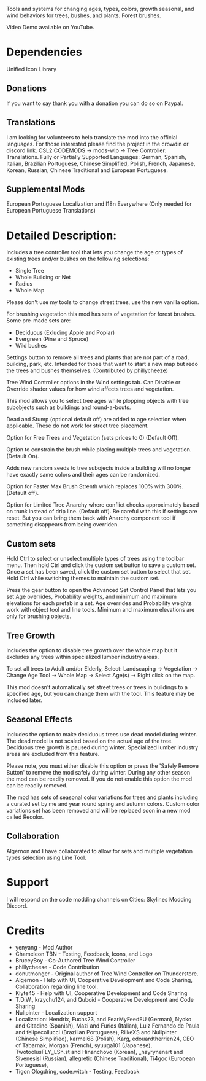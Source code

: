 ﻿Tools and systems for changing ages, types, colors, growth seasonal, and wind behaviors for trees, bushes, and plants. Forest brushes.

Video Demo available on YouTube.

# Dependencies
Unified Icon Library

## Donations
If you want to say thank you with a donation you can do so on Paypal.

## Translations
I am looking for volunteers to help translate the mod into the official languages. For those interested please find the project in the crowdin or discord link. CSL2:CODEMODS -> mods-wip -> Tree Controller: Translations.
Fully or Partially Supported Languages: German, Spanish, Italian, Brazilian Portuguese, Chinese Simplified, Polish, French, Japanese, Korean, Russian, Chinese Traditional and European Portuguese.

## Supplemental Mods
European Portuguese Localization and I18n Everywhere (Only needed for European Portuguese Translations)

# Detailed Description:
Includes a tree controller tool that lets you change the age or types of existing trees and/or bushes on the following selections:
* Single Tree
* Whole Building or Net
* Radius
* Whole Map

Please don't use my tools to change street trees, use the new vanilla option.

For brushing vegetation this mod has sets of vegetation for forest brushes. Some pre-made sets are:
* Deciduous (Exluding Apple and Poplar)
* Evergreen (Pine and Spruce)
* Wild bushes 

Settings button to remove all trees and plants that are not part of a road, building, park, etc. Intended for those that want to start a new map but redo the trees and bushes themselves. (Contributed by phillycheeze)

Tree Wind Controller options in the Wind settings tab. Can Disable or Override shader values for how wind affects trees and vegetation.

This mod allows you to select tree ages while plopping objects with tree subobjects such as buildings and round-a-bouts.

Dead and Stump (optional default off) are added to age selection when applicable. These do not work for street tree placement.

Option for Free Trees and Vegetation (sets prices to 0) (Default Off).

Option to constrain the brush while placing multiple trees and vegetation. (Default On).

Adds new random seeds to tree subojects inside a building will no longer have exactly same colors and their ages can be randomized.

Option for Faster Max Brush Strenth which replaces 100% with 300%. (Default off).

Option for Limited Tree Anarchy where conflict checks approximately based on trunk instead of drip line. (Default off). Be careful with this if settings are reset. But you can bring them back with Anarchy component tool if something disappears from being overriden.

## Custom sets
Hold Ctrl to select or unselect multiple types of trees using the toolbar menu. Then hold Ctrl and click the custom set button to save a custom set. Once a set has been saved, click the custom set button to select that set. Hold Ctrl while switching themes to maintain the custom set.

Press the gear button to open the Advanced Set Control Panel that lets you set Age overrides, Probability weights, and minimum and maximum elevations for each prefab in a set. Age overrides and Probability weights work with object tool and line tools. Minimum and maximum elevations are only for brushing objects. 

## Tree Growth
Includes the option to disable tree growth over the whole map but it excludes any trees within specialized lumber industry areas.

To set all trees to Adult and/or Elderly, Select: Landscaping -> Vegetation -> Change Age Tool -> Whole Map -> Select Age(s) -> Right click on the map. 

This mod doesn't automatically set street trees or trees in buildings to a specified age, but you can change them with the tool. This feature may be included later.

## Seasonal Effects
Includes the option to make deciduous trees use dead model during winter. The dead model is not scaled based on the actual age of the tree.
Deciduous tree growth is paused during winter. Specialized lumber industry areas are excluded from this feature.

Please note, you must either disable this option or press the 'Safely Remove Button' to remove the mod safely during winter.
During any other season the mod can be readily removed. If you do not enable this option the mod can be readily removed.

The mod has sets of seasonal color variations for trees and plants including a curated set by me and year round spring and autumn colors.
Custom color variations set has been removed and will be replaced soon in a new mod called Recolor.

## Collaboration
Algernon and I have collaborated to allow for sets and multiple vegetation types selection using Line Tool.

# Support
I will respond on the code modding channels on Cities: Skylines Modding Discord.

# Credits 
* yenyang - Mod Author
* Chameleon TBN - Testing, Feedback, Icons, and Logo
* BruceyBoy - Co-Authored Tree Wind Controller
* phillycheese - Code Contribution
* donutmonger - Original author of Tree Wind Controller on Thunderstore.
* Algernon - Help with UI, Cooperative Development and Code Sharing, Collaboration regarding line tool.
* Klyte45 - Help with UI, Cooperative Development and Code Sharing
* T.D.W., krzychu124, and Quboid - Cooperative Development and Code Sharing
* Nullpinter - Localization support
* Localization: Hendrix, Fuchs23, and FearMyFeedEU (German), Nyoko and Citadino (Spanish), Mazi and Furios (Italian), Luiz Fernando de Paula and felipecollucci (Brazilian Portuguese), RilkeXS and Nullpinter (Chinese Simplified), karmel68 (Polish), Karg, edouardtherrien24, CEO of Tabarnak, Morgan (French), syuuga101 (Japanese), TwotoolusFLY_LSh.st and Hinanchovo (Korean), _hayrynenart and SivenesisI (Russian), allegretic (Chinese Traditional), Ti4goc (European Portuguese), 
* Tigon Ologdring, code:witch - Testing, Feedback